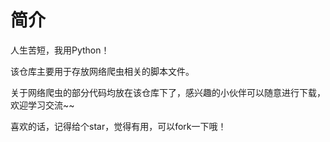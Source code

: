 # 简介
人生苦短，我用Python！

该仓库主要用于存放网络爬虫相关的脚本文件。

关于网络爬虫的部分代码均放在该仓库下了，感兴趣的小伙伴可以随意进行下载，欢迎学习交流~~

喜欢的话，记得给个star，觉得有用，可以fork一下哦！
